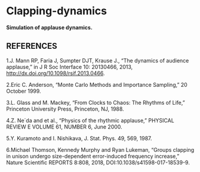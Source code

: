# Clapping-dynamics

**Simulation of applause dynamics.**

## REFERENCES

1.J. Mann RP, Faria J, Sumpter DJT, Krause J., “The dynamics of audience applause,” in J R Soc Interface 10: 20130466, 2013, http://dx.doi.org/10.1098/rsif.2013.0466.

2.Eric C. Anderson, “Monte Carlo Methods and Importance Sampling,” 20 October 1999.

3.L. Glass and M. Mackey, “From Clocks to Chaos: The Rhythms of Life,” Princeton University Press, Princeton, NJ, 1988.

4.Z. Ne´da and et al., “Physics of the rhythmic applause,” PHYSICAL REVIEW E VOLUME 61, NUMBER 6, June 2000.

5.Y. Kuramoto and I. Nishikava, J. Stat. Phys. 49, 569, 1987.

6.Michael Thomson, Kennedy Murphy and Ryan Lukeman, “Groups clapping in unison undergo size-dependent error-induced frequency increase,” Nature Scientific REPORTS 8:808, 2018, DOI:10.1038/s41598-017-18539-9.
